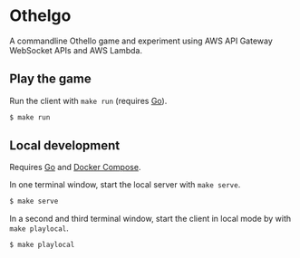 # Othelgo

A commandline Othello game and experiment using AWS API Gateway WebSocket APIs and AWS Lambda.

## Play the game

Run the client with `make run` (requires [Go](https://golang.org/doc/install)).

```sh
$ make run
```

## Local development

Requires [Go](https://golang.org/doc/install) and [Docker Compose](https://docs.docker.com/compose/install/).

In one terminal window, start the local server with `make serve`.

```sh
$ make serve
```

In a second and third terminal window, start the client in local mode by with `make playlocal`.

```sh
$ make playlocal
```
